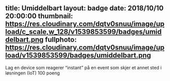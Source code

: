 title: Umiddelbart
layout: badge
date: 2018/10/10 20:00:00
thumbnail: https://res.cloudinary.com/dqtv0snuu/image/upload/c_scale,w_128/v1539853599/badges/umiddelbart.png
fullphoto: https://res.cloudinary.com/dqtv0snuu/image/upload/v1539853599/badges/umiddelbart.png
---
Lag en device som reagerer “instant” på en event som skjer et annet sted i løsningen (IoT) 100 poeng
